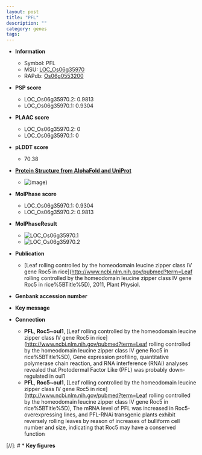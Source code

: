 ```yaml
---
layout: post
title: "PFL"
description: ""
category: genes
tags: 
---
```


* **Information**  
    + Symbol: PFL  
    + MSU: [LOC_Os06g35970](http://rice.plantbiology.msu.edu/cgi-bin/ORF_infopage.cgi?orf=LOC_Os06g35970)  
    + RAPdb: [Os06g0553200](http://rapdb.dna.affrc.go.jp/viewer/gbrowse_details/irgsp1?name=Os06g0553200)  

* **PSP score**  
    + LOC_Os06g35970.2: 0.9813 
    + LOC_Os06g35970.1: 0.9304 

* **PLAAC score**  
    + LOC_Os06g35970.2: 0 
    + LOC_Os06g35970.1: 0 

* **pLDDT score**
    + 70.38

* **[Protein Structure from AlphaFold and UniProt](https://www.uniprot.org/uniprotkb/Q5Z9D5/entry#structure)**
    + ![image](https://ricepsp.github.io/images/Q5/AF-Q5Z9D5-F1.png))

* **MolPhase score**
    + LOC_Os06g35970.1: 0.9304
    + LOC_Os06g35970.2: 0.9813

* **MolPhaseResult**
    + ![LOC_Os06g35970.1](https://ricepsp.github.io/pictures/LOC_Os06g/LOC_Os06g35970.1.png)
    + ![LOC_Os06g35970.2](https://ricepsp.github.io/pictures/LOC_Os06g/LOC_Os06g35970.2.png)

* **Publication**  
    + [Leaf rolling controlled by the homeodomain leucine zipper class IV gene Roc5 in rice](http://www.ncbi.nlm.nih.gov/pubmed?term=Leaf rolling controlled by the homeodomain leucine zipper class IV gene Roc5 in rice%5BTitle%5D), 2011, Plant Physiol.

* **Genbank accession number**  

* **Key message**  

* **Connection**  
    + __PFL__, __Roc5~oul1__, [Leaf rolling controlled by the homeodomain leucine zipper class IV gene Roc5 in rice](http://www.ncbi.nlm.nih.gov/pubmed?term=Leaf rolling controlled by the homeodomain leucine zipper class IV gene Roc5 in rice%5BTitle%5D), Gene expression profiling, quantitative polymerase chain reaction, and RNA interference (RNAi) analyses revealed that Protodermal Factor Like (PFL) was probably down-regulated in oul1
    + __PFL__, __Roc5~oul1__, [Leaf rolling controlled by the homeodomain leucine zipper class IV gene Roc5 in rice](http://www.ncbi.nlm.nih.gov/pubmed?term=Leaf rolling controlled by the homeodomain leucine zipper class IV gene Roc5 in rice%5BTitle%5D), The mRNA level of PFL was increased in Roc5-overexpressing lines, and PFL-RNAi transgenic plants exhibit reversely rolling leaves by reason of increases of bulliform cell number and size, indicating that Roc5 may have a conserved function

[//]: # * **Key figures**  


